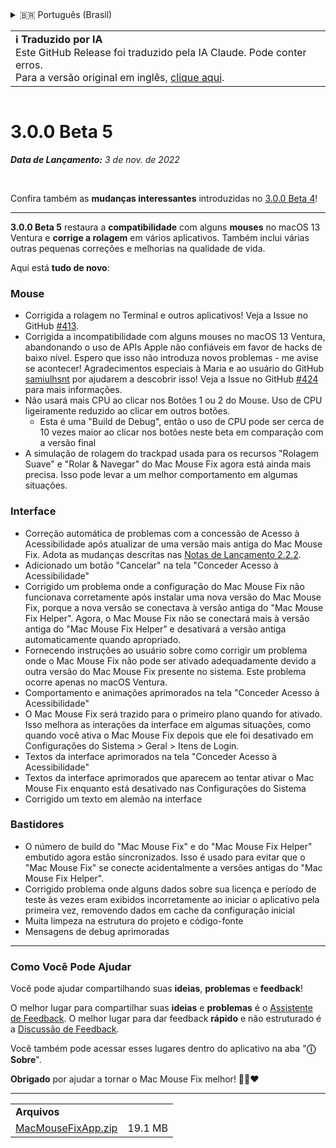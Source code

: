 <details>
<summary>🇧🇷 Português (Brasil)</summary>

[🇬🇧 English (GitHub)](https://github.com/noah-nuebling/mac-mouse-fix/releases/tag/3.0.0-Beta-5)\
[🇦🇩 Català](https://redirect.macmousefix.com/?target=mmf-release&tag=3.0.0-Beta-5&locale=ca)\
[🇩🇪 Deutsch](https://redirect.macmousefix.com/?target=mmf-release&tag=3.0.0-Beta-5&locale=de)\
[🇪🇸 Español](https://redirect.macmousefix.com/?target=mmf-release&tag=3.0.0-Beta-5&locale=es)\
[🇫🇷 Français](https://redirect.macmousefix.com/?target=mmf-release&tag=3.0.0-Beta-5&locale=fr)\
[🇮🇩 Indonesia](https://redirect.macmousefix.com/?target=mmf-release&tag=3.0.0-Beta-5&locale=id)\
[🇮🇹 Italiano](https://redirect.macmousefix.com/?target=mmf-release&tag=3.0.0-Beta-5&locale=it)\
[🇭🇺 Magyar](https://redirect.macmousefix.com/?target=mmf-release&tag=3.0.0-Beta-5&locale=hu)\
[🇳🇱 Nederlands](https://redirect.macmousefix.com/?target=mmf-release&tag=3.0.0-Beta-5&locale=nl)\
[🇵🇱 Polski](https://redirect.macmousefix.com/?target=mmf-release&tag=3.0.0-Beta-5&locale=pl)\
**🇧🇷 Português (Brasil)**\
[🇵🇹 Português (Portugal)](https://redirect.macmousefix.com/?target=mmf-release&tag=3.0.0-Beta-5&locale=pt-PT)\
[🇷🇴 Română](https://redirect.macmousefix.com/?target=mmf-release&tag=3.0.0-Beta-5&locale=ro)\
[🇸🇪 Svenska](https://redirect.macmousefix.com/?target=mmf-release&tag=3.0.0-Beta-5&locale=sv)\
[🇻🇳 Tiếng Việt](https://redirect.macmousefix.com/?target=mmf-release&tag=3.0.0-Beta-5&locale=vi)\
[🇹🇷 Türkçe](https://redirect.macmousefix.com/?target=mmf-release&tag=3.0.0-Beta-5&locale=tr)\
[🇨🇿 Čeština](https://redirect.macmousefix.com/?target=mmf-release&tag=3.0.0-Beta-5&locale=cs)\
[🇬🇷 Ελληνικά](https://redirect.macmousefix.com/?target=mmf-release&tag=3.0.0-Beta-5&locale=el)\
[🇷🇺 Русский](https://redirect.macmousefix.com/?target=mmf-release&tag=3.0.0-Beta-5&locale=ru)\
[🇺🇦 Українська](https://redirect.macmousefix.com/?target=mmf-release&tag=3.0.0-Beta-5&locale=uk)\
[🇮🇱 עברית](https://redirect.macmousefix.com/?target=mmf-release&tag=3.0.0-Beta-5&locale=he)\
[🇸🇦 العربية](https://redirect.macmousefix.com/?target=mmf-release&tag=3.0.0-Beta-5&locale=ar)\
[🇮🇳 हिन्दी](https://redirect.macmousefix.com/?target=mmf-release&tag=3.0.0-Beta-5&locale=hi)\
[🇹🇭 ไทย](https://redirect.macmousefix.com/?target=mmf-release&tag=3.0.0-Beta-5&locale=th)\
[🇨🇳 中文 (简体)](https://redirect.macmousefix.com/?target=mmf-release&tag=3.0.0-Beta-5&locale=zh-Hans)\
[🇨🇳 中文 (繁體)](https://redirect.macmousefix.com/?target=mmf-release&tag=3.0.0-Beta-5&locale=zh-Hant)\
[🇭🇰 中文（香港)](https://redirect.macmousefix.com/?target=mmf-release&tag=3.0.0-Beta-5&locale=zh-HK)\
[🇯🇵 日本語](https://redirect.macmousefix.com/?target=mmf-release&tag=3.0.0-Beta-5&locale=ja)\
[🇰🇷 한국어](https://redirect.macmousefix.com/?target=mmf-release&tag=3.0.0-Beta-5&locale=ko)\
[Help translate Mac Mouse Fix to different languages!](https://github.com/noah-nuebling/mac-mouse-fix/discussions/731)
</details>
<table align=><td>
<b>ℹ️ Traduzido por IA</b><br>
Este GitHub Release foi traduzido pela IA Claude. Pode conter erros.<br>
Para a versão original em inglês, <a href="https://github.com/noah-nuebling/mac-mouse-fix/releases/tag/3.0.0-Beta-5">clique aqui</a>.
</td></table>

<table></table>

# 3.0.0 Beta 5
***Data de Lançamento:** 3 de nov. de 2022*

<br>

Confira também as **mudanças interessantes** introduzidas no [3.0.0 Beta 4](https://redirect.macmousefix.com/?target=mmf-release&tag=3.0.0-Beta-4&locale=pt-BR)!

---

**3.0.0 Beta 5** restaura a **compatibilidade** com alguns **mouses** no macOS 13 Ventura e **corrige a rolagem** em vários aplicativos.
Também inclui várias outras pequenas correções e melhorias na qualidade de vida.

Aqui está **tudo de novo**:

### Mouse

- Corrigida a rolagem no Terminal e outros aplicativos! Veja a Issue no GitHub [#413](https://github.com/noah-nuebling/mac-mouse-fix/issues/413).
- Corrigida a incompatibilidade com alguns mouses no macOS 13 Ventura, abandonando o uso de APIs Apple não confiáveis em favor de hacks de baixo nível. Espero que isso não introduza novos problemas - me avise se acontecer! Agradecimentos especiais à Maria e ao usuário do GitHub [samiulhsnt](https://github.com/samiulhsnt) por ajudarem a descobrir isso! Veja a Issue no GitHub [#424](https://github.com/noah-nuebling/mac-mouse-fix/issues/424) para mais informações.
- Não usará mais CPU ao clicar nos Botões 1 ou 2 do Mouse. Uso de CPU ligeiramente reduzido ao clicar em outros botões.
    - Esta é uma "Build de Debug", então o uso de CPU pode ser cerca de 10 vezes maior ao clicar nos botões neste beta em comparação com a versão final
- A simulação de rolagem do trackpad usada para os recursos "Rolagem Suave" e "Rolar & Navegar" do Mac Mouse Fix agora está ainda mais precisa. Isso pode levar a um melhor comportamento em algumas situações.

### Interface

- Correção automática de problemas com a concessão de Acesso à Acessibilidade após atualizar de uma versão mais antiga do Mac Mouse Fix. Adota as mudanças descritas nas [Notas de Lançamento 2.2.2](https://redirect.macmousefix.com/?target=mmf-release&tag=2.2.2&locale=pt-BR).
- Adicionado um botão "Cancelar" na tela "Conceder Acesso à Acessibilidade"
- Corrigido um problema onde a configuração do Mac Mouse Fix não funcionava corretamente após instalar uma nova versão do Mac Mouse Fix, porque a nova versão se conectava à versão antiga do "Mac Mouse Fix Helper". Agora, o Mac Mouse Fix não se conectará mais à versão antiga do "Mac Mouse Fix Helper" e desativará a versão antiga automaticamente quando apropriado.
- Fornecendo instruções ao usuário sobre como corrigir um problema onde o Mac Mouse Fix não pode ser ativado adequadamente devido a outra versão do Mac Mouse Fix presente no sistema. Este problema ocorre apenas no macOS Ventura.
- Comportamento e animações aprimorados na tela "Conceder Acesso à Acessibilidade"
- O Mac Mouse Fix será trazido para o primeiro plano quando for ativado. Isso melhora as interações da interface em algumas situações, como quando você ativa o Mac Mouse Fix depois que ele foi desativado em Configurações do Sistema > Geral > Itens de Login.
- Textos da interface aprimorados na tela "Conceder Acesso à Acessibilidade"
- Textos da interface aprimorados que aparecem ao tentar ativar o Mac Mouse Fix enquanto está desativado nas Configurações do Sistema
- Corrigido um texto em alemão na interface

### Bastidores

- O número de build do "Mac Mouse Fix" e do "Mac Mouse Fix Helper" embutido agora estão sincronizados. Isso é usado para evitar que o "Mac Mouse Fix" se conecte acidentalmente a versões antigas do "Mac Mouse Fix Helper".
- Corrigido problema onde alguns dados sobre sua licença e período de teste às vezes eram exibidos incorretamente ao iniciar o aplicativo pela primeira vez, removendo dados em cache da configuração inicial
- Muita limpeza na estrutura do projeto e código-fonte
- Mensagens de debug aprimoradas

---

### Como Você Pode Ajudar

Você pode ajudar compartilhando suas **ideias**, **problemas** e **feedback**!

O melhor lugar para compartilhar suas **ideias** e **problemas** é o [Assistente de Feedback](https://noah-nuebling.github.io/mac-mouse-fix-feedback-assistant/?type=bug-report).
O melhor lugar para dar feedback **rápido** e não estruturado é a [Discussão de Feedback](https://github.com/noah-nuebling/mac-mouse-fix/discussions/366).

Você também pode acessar esses lugares dentro do aplicativo na aba "**ⓘ Sobre**".

**Obrigado** por ajudar a tornar o Mac Mouse Fix melhor! 💙💛❤️

---

<table align="start">
<tr>
    <td colspan=2>
        <b>Arquivos</b>
    </td>
</tr>
<tr>
    <td><a href="https://github.com/noah-nuebling/mac-mouse-fix/releases/download/3.0.0-Beta-5/MacMouseFixApp.zip">MacMouseFixApp.zip</a></td>
    <td>19.1 MB</td>
</tr>
</table>